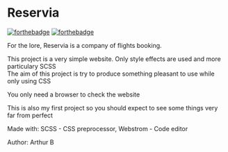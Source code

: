 # Reservia
[![forthebadge](https://forthebadge.com/images/badges/uses-html.svg)](https://forthebadge.com) [![forthebadge](https://forthebadge.com/images/badges/uses-css.svg)](https://forthebadge.com)

For the lore, Reservia is a company of flights booking.

This project is a very simple website. Only style effects are used and more particulary SCSS \
The aim of this project is try to produce something pleasant to use while only using CSS

You only need a browser to check the website

This is also my first project so you should expect to see some things very far from perfect

Made with: SCSS - CSS preprocessor, Webstrom - Code editor

Author: Arthur B
